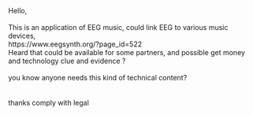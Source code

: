 <br>
<br>
<br>
Hello,<br>
<br>
This is an application of EEG music, could link EEG to various music devices,<br>
https://www.eegsynth.org/?page_id=522       <br>
Heard that could be available for some partners, and possible get money and technology clue and evidence ?    <br>
    <br>
you know anyone needs this kind of technical content?    <br>
    <br>
    <br>
thanks comply with legal    <br>
